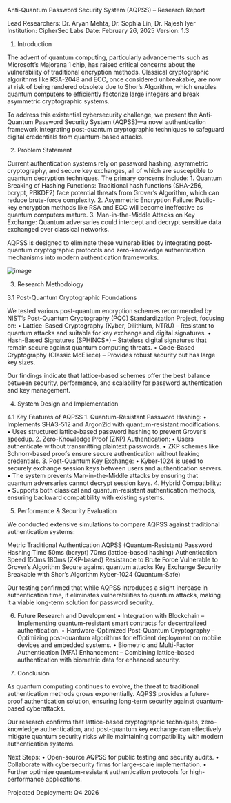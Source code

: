Anti-Quantum Password Security System (AQPSS) – Research Report

Lead Researchers: Dr. Aryan Mehta, Dr. Sophia Lin, Dr. Rajesh Iyer
Institution: CipherSec Labs
Date: February 26, 2025
Version: 1.3

1. Introduction

The advent of quantum computing, particularly advancements such as Microsoft’s Majorana 1 chip, has raised critical concerns about the vulnerability of traditional encryption methods. Classical cryptographic algorithms like RSA-2048 and ECC, once considered unbreakable, are now at risk of being rendered obsolete due to Shor’s Algorithm, which enables quantum computers to efficiently factorize large integers and break asymmetric cryptographic systems.

To address this existential cybersecurity challenge, we present the Anti-Quantum Password Security System (AQPSS)—a novel authentication framework integrating post-quantum cryptographic techniques to safeguard digital credentials from quantum-based attacks.

2. Problem Statement

Current authentication systems rely on password hashing, asymmetric cryptography, and secure key exchanges, all of which are susceptible to quantum decryption techniques. The primary concerns include:
	1.	Quantum Breaking of Hashing Functions: Traditional hash functions (SHA-256, bcrypt, PBKDF2) face potential threats from Grover’s Algorithm, which can reduce brute-force complexity.
	2.	Asymmetric Encryption Failure: Public-key encryption methods like RSA and ECC will become ineffective as quantum computers mature.
	3.	Man-in-the-Middle Attacks on Key Exchange: Quantum adversaries could intercept and decrypt sensitive data exchanged over classical networks.

AQPSS is designed to eliminate these vulnerabilities by integrating post-quantum cryptographic protocols and zero-knowledge authentication mechanisms into modern authentication frameworks.

![image](https://github.com/user-attachments/assets/a126807d-ce32-4f72-906f-a3f1b2957e7b)


3. Research Methodology

3.1 Post-Quantum Cryptographic Foundations

We tested various post-quantum encryption schemes recommended by NIST’s Post-Quantum Cryptography (PQC) Standardization Project, focusing on:
	•	Lattice-Based Cryptography (Kyber, Dilithium, NTRU) – Resistant to quantum attacks and suitable for key exchange and digital signatures.
	•	Hash-Based Signatures (SPHINCS+) – Stateless digital signatures that remain secure against quantum computing threats.
	•	Code-Based Cryptography (Classic McEliece) – Provides robust security but has large key sizes.

Our findings indicate that lattice-based schemes offer the best balance between security, performance, and scalability for password authentication and key management.

4. System Design and Implementation

4.1 Key Features of AQPSS
	1.	Quantum-Resistant Password Hashing:
	•	Implements SHA3-512 and Argon2id with quantum-resistant modifications.
	•	Uses structured lattice-based password hashing to prevent Grover’s speedup.
	2.	Zero-Knowledge Proof (ZKP) Authentication:
	•	Users authenticate without transmitting plaintext passwords.
	•	ZKP schemes like Schnorr-based proofs ensure secure authentication without leaking credentials.
	3.	Post-Quantum Key Exchange:
	•	Kyber-1024 is used to securely exchange session keys between users and authentication servers.
	•	The system prevents Man-in-the-Middle attacks by ensuring that quantum adversaries cannot decrypt session keys.
	4.	Hybrid Compatibility:
	•	Supports both classical and quantum-resistant authentication methods, ensuring backward compatibility with existing systems.

5. Performance & Security Evaluation

We conducted extensive simulations to compare AQPSS against traditional authentication systems:

Metric	Traditional Authentication	AQPSS (Quantum-Resistant)
Password Hashing Time	50ms (bcrypt)	70ms (lattice-based hashing)
Authentication Speed	150ms	180ms (ZKP-based)
Resistance to Brute Force	Vulnerable to Grover’s Algorithm	Secure against quantum attacks
Key Exchange Security	Breakable with Shor’s Algorithm	Kyber-1024 (Quantum-Safe)

Our testing confirmed that while AQPSS introduces a slight increase in authentication time, it eliminates vulnerabilities to quantum attacks, making it a viable long-term solution for password security.

6. Future Research and Development
	•	Integration with Blockchain – Implementing quantum-resistant smart contracts for decentralized authentication.
	•	Hardware-Optimized Post-Quantum Cryptography – Optimizing post-quantum algorithms for efficient deployment on mobile devices and embedded systems.
	•	Biometric and Multi-Factor Authentication (MFA) Enhancement – Combining lattice-based authentication with biometric data for enhanced security.

7. Conclusion

As quantum computing continues to evolve, the threat to traditional authentication methods grows exponentially. AQPSS provides a future-proof authentication solution, ensuring long-term security against quantum-based cyberattacks.

Our research confirms that lattice-based cryptographic techniques, zero-knowledge authentication, and post-quantum key exchange can effectively mitigate quantum security risks while maintaining compatibility with modern authentication systems.

Next Steps:
	•	Open-source AQPSS for public testing and security audits.
	•	Collaborate with cybersecurity firms for large-scale implementation.
	•	Further optimize quantum-resistant authentication protocols for high-performance applications.

Projected Deployment: Q4 2026





